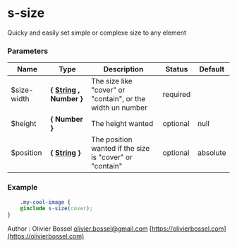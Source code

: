 # s-size

Quicky and easily set simple or complexe size to any element


### Parameters
Name  |  Type  |  Description  |  Status  |  Default
------------  |  ------------  |  ------------  |  ------------  |  ------------
$size-width  |  **{ [String](http://www.sass-lang.com/documentation/file.SASS_REFERENCE.html#sass-script-strings) , Number }**  |  The size like "cover" or "contain", or the width un number  |  required  |
$height  |  **{ Number }**  |  The height wanted  |  optional  |  null
$position  |  **{ [String](http://www.sass-lang.com/documentation/file.SASS_REFERENCE.html#sass-script-strings) }**  |  The position wanted if the size is "cover" or "contain"  |  optional  |  absolute

### Example
```scss
	.my-cool-image {
	@include s-size(cover);
}
```
Author : Olivier Bossel [olivier.bossel@gmail.com](mailto:olivier.bossel@gmail.com) [https://olivierbossel.com](https://olivierbossel.com)
